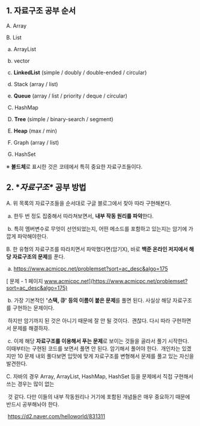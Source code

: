 ## **1. 자료구조 공부 순서**

   A. Array

   B. List

​      a. ArrayList

​      b. vector

​      c. **LinkedList** (simple / doubly / double-ended / circular)

​      d. Stack (array / list)

​      e. **Queue** (array / list / priority / deque / circular)

​    C. HashMap

​    D. **Tree** (simple / binary-search / segment)

​    E. **Heap** (max / min)

​    F. Graph (array / list)

​    G. HashSet

※ **볼드체**로 표시한 것은 코테에서 특히 중요한 자료구조들이다.

## **2. \**자료구조\** 공부 방법**

   A. 위 목록의 자료구조들을 순서대로 구글 블로그에서 찾아 따라 구현해본다.

​     a. 한두 번 정도 집중해서 따라쳐보면서, **내부 작동 원리를 파악**한다.

​     b. 특히 멤버변수로 무엇이 선언되었는지, 어떤 메소드를 포함하고 있는지는 암기에 가깝게 파악해야한다.

 

   B. 한 유형의 자료구조를 따라치면서 파악했다면(암기X), 바로 **백준 온라인 저지에서 해당 자료구조의 문제**를 푼다.

​     a. https://www.acmicpc.net/problemset?sort=ac_desc&algo=175 

[ 문제 - 1 페이지 www.acmicpc.net](https://www.acmicpc.net/problemset?sort=ac_desc&algo=175)

​      b. 가장 기본적인 **'스택, 큐' 등의 이름이 붙은 문제**를 풀면 된다. 사실상 해당 자료구조를 구현하는 문제이다.

​        하지만 암기까지 된 것은 아니기 때문에 잘 안 될 것이다.
​        괜찮다. 다시 따라 구현하면서 문제를 해결하자.

​      c. 이제 해당 **자료구조를 이용해서 푸는 문제**로 보이는 것들을 골라서 풀기 시작한다.
​        이때부터는 구현된 코드를 보면서 풀면 안 된다. 암기해서 풀어야 한다.
​        개인차는 있겠지만 10 문제 내외 풀다보면 입맛에 맞게 자료구조를 변형해서 문제를 풀고 있는 자신을 발견한다.

 

   C. 자바의 경우 Array, ArrayList, HashMap, HashSet 등을 문제에서 직접 구현해서 쓰는 경우는 많이 없는

​     것 같다. 다만 이들의 내부 작동원리나 거기에 포함된 개념들은 매우 중요하기 때문에 반드시 공부해놔야 한다.

​     https://d2.naver.com/helloworld/831311

